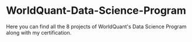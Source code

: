 # WorldQuant-Data-Science-Program
Here you can find all the 8 projects of WorldQuant's Data Science Program along with my certification. 
